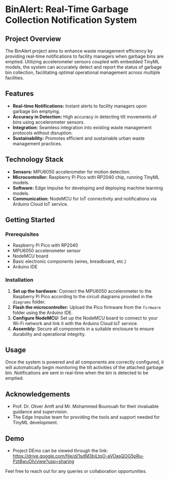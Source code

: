 # BinAlert: Real-Time Garbage Collection Notification System

## Project Overview
The BinAlert project aims to enhance waste management efficiency by providing real-time notifications to facility managers when garbage bins are emptied. Utilizing accelerometer sensors coupled with embedded TinyML models, the system can accurately detect and report the status of garbage bin collection, facilitating optimal operational management across multiple facilities.

## Features
- **Real-time Notifications:** Instant alerts to facility managers upon garbage bin emptying.
- **Accuracy in Detection:** High accuracy in detecting tilt movements of bins using accelerometer sensors.
- **Integration:** Seamless integration into existing waste management protocols without disruption.
- **Sustainability:** Promotes efficient and sustainable urban waste management practices.

## Technology Stack
- **Sensors:** MPU6050 accelerometer for motion detection.
- **Microcontroller:** Raspberry Pi Pico with RP2040 chip, running TinyML models.
- **Software:** Edge Impulse for developing and deploying machine learning models.
- **Communication:** NodeMCU for IoT connectivity and notifications via Arduino Cloud IoT service.

## Getting Started
### Prerequisites
- Raspberry Pi Pico with RP2040
- MPU6050 accelerometer sensor
- NodeMCU board
- Basic electronic components (wires, breadboard, etc.)
- Arduino IDE

### Installation
1. **Set up the hardware:** Connect the MPU6050 accelerometer to the Raspberry Pi Pico according to the circuit diagrams provided in the `diagrams` folder.
2. **Flash the microcontroller:** Upload the Pico firmware from the `firmware` folder using the Arduino IDE.
3. **Configure NodeMCU:** Set up the NodeMCU board to connect to your Wi-Fi network and link it with the Arduino Cloud IoT service.
4. **Assembly:** Secure all components in a suitable enclosure to ensure durability and operational integrity.

## Usage
Once the system is powered and all components are correctly configured, it will automatically begin monitoring the tilt activities of the attached garbage bin. Notifications are sent in real-time when the bin is detected to be emptied.


## Acknowledgements
- Prof. Dr. Oliver Amft and Mr. Mohammed Bourouah for their invaluable guidance and supervision.
- The Edge Impulse team for providing the tools and support needed for TinyML development.

## Demo
- Project DEmo can be viewed through the link: https://drive.google.com/file/d/1sdM3bjLtpO-aVOasQOG5pRu-Pzt8wuOh/view?usp=sharing

Feel free to reach out for any queries or collaboration opportunities.
